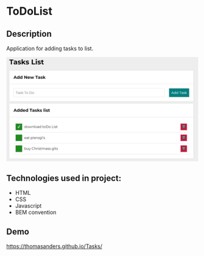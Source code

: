 # ToDoList 
## Description
Application for adding tasks to list. 

![Screen](https://github.com/thomasanders/Tasks/blob/main/images/screen2.jpg)
## Technologies used in project:
- HTML
- CSS
- Javascript
- BEM convention
## Demo
https://thomasanders.github.io/Tasks/
